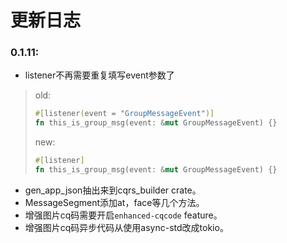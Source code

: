 # 更新日志

### 0.1.11:

- listener不再需要重复填写event参数了
> old:
> ```rust
> #[listener(event = "GroupMessageEvent")]
> fn this_is_group_msg(event: &mut GroupMessageEvent) {}
> ```
> 
> new:
> ```rust
> #[listener]
> fn this_is_group_msg(event: &mut GroupMessageEvent) {}
> ```

- gen_app_json抽出来到cqrs_builder crate。
- MessageSegment添加at，face等几个方法。
- 增强图片cq码需要开启`enhanced-cqcode` feature。
- 增强图片cq码异步代码从使用async-std改成tokio。